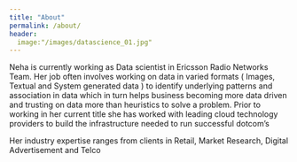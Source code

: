```yaml
---
title: "About"
permalink: /about/
header:
  image:"/images/datascience_01.jpg"
---
```


Neha is currently working as Data scientist in Ericsson Radio Networks Team.  Her job often involves working on data in varied formats ( Images, Textual and System generated data ) to identify underlying patterns and association in data which in turn helps  business  becoming more data driven and trusting on data more than heuristics to solve a problem. Prior to working in her current title she has worked with leading cloud technology providers to build the infrastructure needed to run successful dotcom’s 

Her industry expertise ranges from clients in  Retail, Market Research, Digital Advertisement and Telco 
